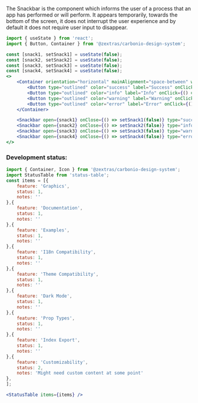 <!--
SPDX-FileCopyrightText: 2021 Zextras <https://www.zextras.com>

SPDX-License-Identifier: AGPL-3.0-only
-->

The Snackbar is the component which informs the user of a process that an app has performed or will perform.
It appears temporarily, towards the bottom of the screen, it does not interrupt the user experience and by default it does not require user input to disappear.

```jsx
import { useState } from 'react';
import { Button, Container } from '@zextras/carbonio-design-system';

const [snack1, setSnack1] = useState(false);
const [snack2, setSnack2] = useState(false);
const [snack3, setSnack3] = useState(false);
const [snack4, setSnack4] = useState(false);
<>
    <Container orientation="horizontal" mainAlignment="space-between" width="400px">
        <Button type="outlined" color="success" label="Success" onClick={() => setSnack1(true)} />
        <Button type="outlined" color="info" label="Info" onClick={() => setSnack2(true)} />
        <Button type="outlined" color="warning" label="Warning" onClick={() => setSnack3(true)} />
        <Button type="outlined" color="error" label="Error" onClick={() => setSnack4(true)} />
    </Container>

    <Snackbar open={snack1} onClose={() => setSnack1(false)} type="success" label="Lorem Ipsum dolor sit amet" />
    <Snackbar open={snack2} onClose={() => setSnack2(false)} type="info" label="Lorem Ipsum dolor sit amet" />
    <Snackbar open={snack3} onClose={() => setSnack3(false)} type="warning" label="Lorem Ipsum dolor sit amet" />
    <Snackbar open={snack4} onClose={() => setSnack4(false)} type="error" label="Lorem Ipsum dolor sit amet" />
</>
```

### Development status:
```jsx noEditor
import { Container, Icon } from '@zextras/carbonio-design-system';
import StatusTable from 'status-table';
const items = [{
    feature: 'Graphics',
    status: 1,
    notes: ''
},{
    feature: 'Documentation',
    status: 1,
    notes: ''
},{
    feature: 'Examples',
    status: 1,
    notes: ''
},{
    feature: 'I18n Compatibility',
    status: 1,
    notes: ''
},{
    feature: 'Theme Compatibility',
    status: 1,
    notes: ''
},{
    feature: 'Dark Mode',
    status: 1,
    notes: ''
},{
    feature: 'Prop Types',
    status: 1,
    notes: ''
},{
    feature: 'Index Export',
    status: 1,
    notes: ''
},{
    feature: 'Customizability',
    status: 2,
    notes: 'Might need custom content at some point'
},
];

<StatusTable items={items} />

```